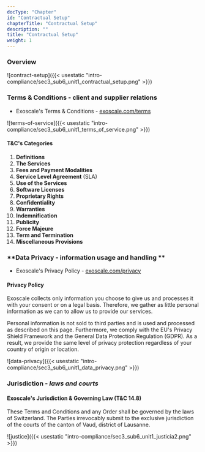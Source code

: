 ```yaml
---
docType: "Chapter"
id: "Contractual Setup"
chapterTitle: "Contractual Setup"
description: ""
title: "Contractual Setup"
weight: 1
---
```


### **Overview**

![contract-setup]({{< usestatic "intro-compliance/sec3_sub6_unit1_contractual_setup.png" >}})

### **Terms & Conditions - client and supplier relations**

- Exoscale's Terms & Conditions - [exoscale.com/terms](https://www.exoscale.com/terms/)

![terms-of-service]({{< usestatic "intro-compliance/sec3_sub6_unit1_terms_of_service.png" >}})

#### **T&C's Categories**

1. **Definitions**
1. **The Services**
1. **Fees and Payment Modalities**
1. **Service Level Agreement** (SLA)
1. **Use of the Services**
1. **Software Licenses**
1. **Proprietary Rights**
1. **Confidentiality**
1. **Warranties**
1. **Indemnification**
1. **Publicity**
1. **Force Majeure**
1. **Term and Termination**
1. **Miscellaneous Provisions**

### **Data Privacy - information usage and handling **

- Exoscale's Privacy Policy - [exoscale.com/privacy](https://www.exoscale.com/privacy/)

#### **Privacy Policy**

Exoscale collects only information you choose to give us and processes it with your consent or on a legal basis. Therefore, we gather as little personal information as we can to allow us to provide our services.

Personal information is not sold to third parties and is used and processed as described on this page. Furthermore, we comply with the EU's Privacy Shield Framework and the General Data Protection Regulation (GDPR). As a result, we provide the same level of privacy protection regardless of your country of origin or location.

![data-privacy]({{< usestatic "intro-compliance/sec3_sub6_unit1_data_privacy.png" >}})

### **Jurisdiction -** ***laws and courts***

#### **Exoscale's Jurisdiction & Governing Law (T&C 14.8)**

These Terms and Conditions and any Order shall be governed by the laws of Switzerland. The Parties irrevocably submit to the exclusive jurisdiction of the courts of the canton of Vaud, district of Lausanne. 

![justice]({{< usestatic "intro-compliance/sec3_sub6_unit1_justicia2.png" >}})